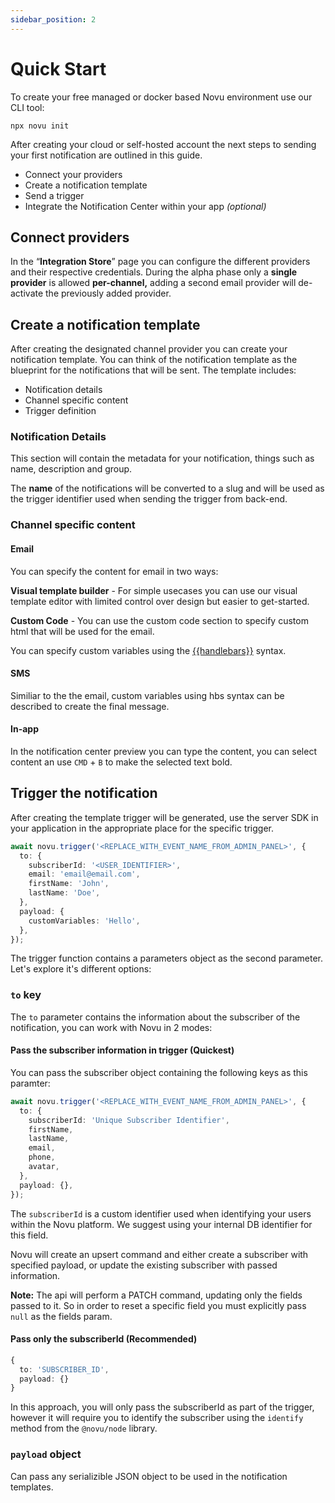 ```yaml
---
sidebar_position: 2
---
```


# Quick Start

To create your free managed or docker based Novu environment use our CLI tool:

```shell
npx novu init
```

After creating your cloud or self-hosted account the next steps to sending your first notification are outlined in this guide.

- Connect your providers
- Create a notification template
- Send a trigger
- Integrate the Notification Center within your app _(optional)_

## Connect providers

In the “**Integration Store**” page you can configure the different providers and their respective credentials. During the alpha phase only a **single provider** is allowed **per-channel,** adding a second email provider will de-activate the previously added provider.

## Create a notification template

After creating the designated channel provider you can create your notification template. You can think of the notification template as the blueprint for the notifications that will be sent. The template includes:

- Notification details
- Channel specific content
- Trigger definition

### Notification Details

This section will contain the metadata for your notification, things such as name, description and group.

The **name** of the notifications will be converted to a slug and will be used as the trigger identifier used when sending the trigger from back-end.

### Channel specific content

#### Email

You can specify the content for email in two ways:

**Visual template builder** - For simple usecases you can use our visual template editor with limited control over design but easier to get-started.

**Custom Code** - You can use the custom code section to specify custom html that will be used for the email.

You can specify custom variables using the [{{handlebars}}](https://handlebarsjs.com/guide/) syntax.

#### SMS

Similiar to the the email, custom variables using hbs syntax can be described to create the final message.

#### In-app

In the notification center preview you can type the content, you can select content an use `CMD` + `B` to make the selected text bold.

## Trigger the notification

After creating the template trigger will be generated, use the server SDK in your application in the appropriate place for the specific trigger.

```typescript
await novu.trigger('<REPLACE_WITH_EVENT_NAME_FROM_ADMIN_PANEL>', {
  to: {
    subscriberId: '<USER_IDENTIFIER>',
    email: 'email@email.com',
    firstName: 'John',
    lastName: 'Doe',
  },
  payload: {
    customVariables: 'Hello',
  },
});
```

The trigger function contains a parameters object as the second parameter. Let's explore it's different options:

### `to` key

The `to` parameter contains the information about the subscriber of the notification, you can work with Novu in 2 modes:

#### Pass the subscriber information in trigger (Quickest)

You can pass the subscriber object containing the following keys as this paramter:

```typescript
await novu.trigger('<REPLACE_WITH_EVENT_NAME_FROM_ADMIN_PANEL>', {
  to: {
    subscriberId: 'Unique Subscriber Identifier',
    firstName,
    lastName,
    email,
    phone,
    avatar,
  },
  payload: {},
});
```

The `subscriberId` is a custom identifier used when identifying your users within the Novu platform. We suggest using your internal DB identifier for this field.

Novu will create an upsert command and either create a subscriber with specified payload, or update the existing subscriber with passed information.

**Note:** The api will perform a PATCH command, updating only the fields passed to it. So in order to reset a specific field you must explicitly pass `null` as the fields param.

#### Pass only the subscriberId (Recommended)

```typescript
{
  to: 'SUBSCRIBER_ID',
  payload: {}
}
```

In this approach, you will only pass the subscriberId as part of the trigger, however it will require you to identify the subscriber using the `identify` method from the `@novu/node` library.

### `payload` object

Can pass any serializible JSON object to be used in the notification templates.
